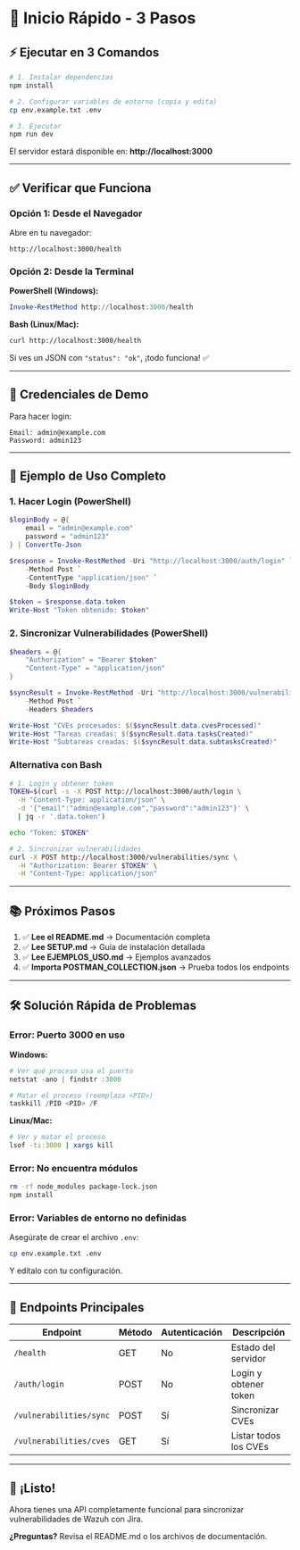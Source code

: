 # 🚀 Inicio Rápido - 3 Pasos

## ⚡ Ejecutar en 3 Comandos

```bash
# 1. Instalar dependencias
npm install

# 2. Configurar variables de entorno (copia y edita)
cp env.example.txt .env

# 3. Ejecutar
npm run dev
```

El servidor estará disponible en: **http://localhost:3000**

---

## ✅ Verificar que Funciona

### Opción 1: Desde el Navegador

Abre en tu navegador:
```
http://localhost:3000/health
```

### Opción 2: Desde la Terminal

**PowerShell (Windows):**
```powershell
Invoke-RestMethod http://localhost:3000/health
```

**Bash (Linux/Mac):**
```bash
curl http://localhost:3000/health
```

Si ves un JSON con `"status": "ok"`, ¡todo funciona! ✅

---

## 🔑 Credenciales de Demo

Para hacer login:
```
Email: admin@example.com
Password: admin123
```

---

## 📝 Ejemplo de Uso Completo

### 1. Hacer Login (PowerShell)

```powershell
$loginBody = @{
    email = "admin@example.com"
    password = "admin123"
} | ConvertTo-Json

$response = Invoke-RestMethod -Uri "http://localhost:3000/auth/login" `
    -Method Post `
    -ContentType "application/json" `
    -Body $loginBody

$token = $response.data.token
Write-Host "Token obtenido: $token"
```

### 2. Sincronizar Vulnerabilidades (PowerShell)

```powershell
$headers = @{
    "Authorization" = "Bearer $token"
    "Content-Type" = "application/json"
}

$syncResult = Invoke-RestMethod -Uri "http://localhost:3000/vulnerabilities/sync" `
    -Method Post `
    -Headers $headers

Write-Host "CVEs procesados: $($syncResult.data.cvesProcessed)"
Write-Host "Tareas creadas: $($syncResult.data.tasksCreated)"
Write-Host "Subtareas creadas: $($syncResult.data.subtasksCreated)"
```

### Alternativa con Bash

```bash
# 1. Login y obtener token
TOKEN=$(curl -s -X POST http://localhost:3000/auth/login \
  -H "Content-Type: application/json" \
  -d '{"email":"admin@example.com","password":"admin123"}' \
  | jq -r '.data.token')

echo "Token: $TOKEN"

# 2. Sincronizar vulnerabilidades
curl -X POST http://localhost:3000/vulnerabilities/sync \
  -H "Authorization: Bearer $TOKEN" \
  -H "Content-Type: application/json"
```

---

## 📚 Próximos Pasos

1. ✅ **Lee el README.md** → Documentación completa
2. ✅ **Lee SETUP.md** → Guía de instalación detallada
3. ✅ **Lee EJEMPLOS_USO.md** → Ejemplos avanzados
4. ✅ **Importa POSTMAN_COLLECTION.json** → Prueba todos los endpoints

---

## 🛠️ Solución Rápida de Problemas

### Error: Puerto 3000 en uso

**Windows:**
```powershell
# Ver qué proceso usa el puerto
netstat -ano | findstr :3000

# Matar el proceso (reemplaza <PID>)
taskkill /PID <PID> /F
```

**Linux/Mac:**
```bash
# Ver y matar el proceso
lsof -ti:3000 | xargs kill
```

### Error: No encuentra módulos

```bash
rm -rf node_modules package-lock.json
npm install
```

### Error: Variables de entorno no definidas

Asegúrate de crear el archivo `.env`:
```bash
cp env.example.txt .env
```

Y edítalo con tu configuración.

---

## 🎯 Endpoints Principales

| Endpoint | Método | Autenticación | Descripción |
|----------|--------|---------------|-------------|
| `/health` | GET | No | Estado del servidor |
| `/auth/login` | POST | No | Login y obtener token |
| `/vulnerabilities/sync` | POST | Sí | Sincronizar CVEs |
| `/vulnerabilities/cves` | GET | Sí | Listar todos los CVEs |

---

## 🎉 ¡Listo!

Ahora tienes una API completamente funcional para sincronizar vulnerabilidades de Wazuh con Jira.

**¿Preguntas?** Revisa el README.md o los archivos de documentación.

